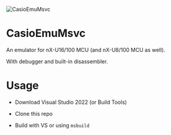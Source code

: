 ![CasioEmuMsvc](https://socialify.git.ci/Physics365/CasioEmuMsvc/image?description=1&descriptionEditable=Msvc%20version%20of%20CasioEmu%0AA%20fork%20of%20telecomadm1145%2FCasioEmuMsvc&font=Source%20Code%20Pro&forks=1&issues=1&language=1&logo=https%3A%2F%2Fi.ibb.co%2FFg833j1%2FOIP-removebg-preview-333.png&name=1&owner=1&pattern=Plus&pulls=1&stargazers=1&theme=Auto)

# CasioEmuMsvc

An emulator for nX-U16/100 MCU (and nX-U8/100 MCU as well).

With debugger and built-in disassembler.

# Usage

* Download Visual Studio 2022 (or Build Tools)

* Clone this repo

* Build with VS or using `msbuild`
